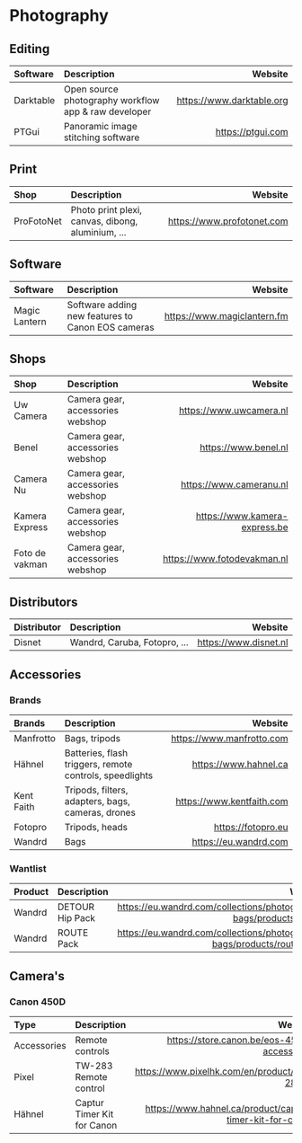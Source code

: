 # Photography

## Editing

| Software  | Description                                          | Website                   |
| :-------- | :--------------------------------------------------- | ------------------------: |
| Darktable | Open source photography workflow app & raw developer | https://www.darktable.org |
| PTGui     | Panoramic image stitching software                   | https://ptgui.com         |

## Print

| Shop       | Description                                       | Website                    |
| :--------- | :------------------------------------------------ | -------------------------: |
| ProFotoNet | Photo print plexi, canvas, dibong, aluminium, ... | https://www.profotonet.com |

## Software

| Software      | Description                                       | Website                     |
| :------------ | :------------------------------------------------ | --------------------------: |
| Magic Lantern | Software adding new features to Canon EOS cameras | https://www.magiclantern.fm |

## Shops

| Shop           | Description                      | Website                       |
| :------------- | :------------------------------- | ----------------------------: |
| Uw Camera      | Camera gear, accessories webshop | https://www.uwcamera.nl       |
| Benel          | Camera gear, accessories webshop | https://www.benel.nl          |
| Camera Nu      | Camera gear, accessories webshop | https://www.cameranu.nl       |
| Kamera Express | Camera gear, accessories webshop | https://www.kamera-express.be |
| Foto de vakman | Camera gear, accessories webshop | https://www.fotodevakman.nl   |

## Distributors

| Distributor | Description                  | Website               |
| :---------- | :--------------------------- | --------------------: |
| Disnet      | Wandrd, Caruba, Fotopro, ... | https://www.disnet.nl |

## Accessories

### Brands

| Brands     | Description    | Website                   |
| :--------- | :------------- | ------------------------: |
| Manfrotto  | Bags, tripods  | https://www.manfrotto.com |
| Hähnel     | Batteries, flash triggers, remote controls, speedlights | https://www.hahnel.ca |
| Kent Faith | Tripods, filters, adapters, bags, cameras, drones | https://www.kentfaith.com |
| Fotopro    | Tripods, heads | https://fotopro.eu |
| Wandrd     | Bags           | https://eu.wandrd.com |

### Wantlist 

| Product | Description     | Website                   |
| :------ | :-------------- | ------------------------: |
| Wandrd  | DETOUR Hip Pack | https://eu.wandrd.com/collections/photography-bags/products/detour |
| Wandrd  | ROUTE Pack      | https://eu.wandrd.com/collections/photography-bags/products/route-pack |

## Camera's

### Canon 450D

| Type        | Description                | Website                                     |
| :---------- | :------------------------- | ------------------------------------------: |
| Accessories | Remote controls            | https://store.canon.be/eos-450d-accessories |
| Pixel       | TW-283 Remote control      | https://www.pixelhk.com/en/product/TW-283-3 |
| Hähnel      | Captur Timer Kit for Canon | https://www.hahnel.ca/product/captur-timer-kit-for-canon |
